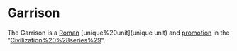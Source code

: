 # Garrison

The Garrison is a [Roman](Roman) [unique%20unit](unique unit) and [promotion](promotion) in the "[Civilization%20%28series%29](Civilization)".